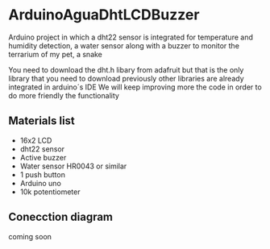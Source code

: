 # ArduinoAguaDhtLCDBuzzer
 Arduino project in which a dht22 sensor is integrated for temperature and humidity detection, a water sensor along with a buzzer to monitor the terrarium of my pet, a snake
 
 You need to download the dht.h libary from adafruit but that is the only library that you need to download previously other libraries are already integrated in arduino´s IDE
 We will keep improving more the code in order to do more friendly the functionality

## Materials list
* 16x2 LCD
* dht22 sensor
* Active buzzer
* Water sensor HR0043 or similar
* 1 push button
* Arduino uno
* 10k potentiometer

## Conecction diagram
coming soon
